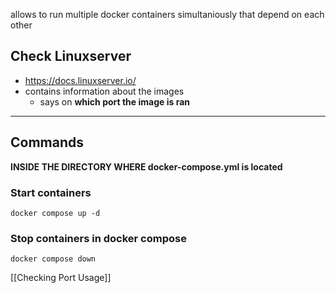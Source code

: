 allows to run multiple docker containers simultaniously that depend on each other 

## Check Linuxserver
- https://docs.linuxserver.io/
- contains information about the images 
	- says on **which port the image is ran** 

---

## Commands
**INSIDE THE DIRECTORY WHERE docker-compose.yml is located**
### Start containers
`docker compose up -d`

### Stop containers in docker compose
`docker compose down`

[[Checking Port Usage]]